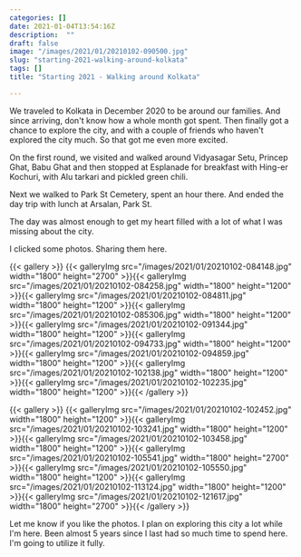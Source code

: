 ```yaml
---
categories: []
date: 2021-01-04T13:54:16Z
description:  ""
draft: false
image: "/images/2021/01/20210102-090500.jpg"
slug: "starting-2021-walking-around-kolkata"
tags: []
title: "Starting 2021 - Walking around Kolkata"

---
```



We traveled to Kolkata in December 2020 to be around our families. And since arriving, don't know how a whole month got spent. Then finally got a chance to explore the city, and with a couple of friends who haven't explored the city much. So that got me even more excited.

On the first round, we visited and walked around Vidyasagar Setu, Princep Ghat, Babu Ghat and then stopped at Esplanade for breakfast with Hing-er Kochuri, with Alu tarkari and pickled green chili.

Next we walked to Park St Cemetery, spent an hour there. And ended the day trip with lunch at Arsalan, Park St.

The day was almost enough to get my heart filled with a lot of what I was missing about the city.

I clicked some photos. Sharing them here.

{{< gallery >}}
{{< galleryImg  src="/images/2021/01/20210102-084148.jpg" width="1800" height="2700" >}}{{< galleryImg  src="/images/2021/01/20210102-084258.jpg" width="1800" height="1200" >}}{{< galleryImg  src="/images/2021/01/20210102-084811.jpg" width="1800" height="1200" >}}{{< galleryImg  src="/images/2021/01/20210102-085306.jpg" width="1800" height="1200" >}}{{< galleryImg  src="/images/2021/01/20210102-091344.jpg" width="1800" height="1200" >}}{{< galleryImg  src="/images/2021/01/20210102-094733.jpg" width="1800" height="1200" >}}{{< galleryImg  src="/images/2021/01/20210102-094859.jpg" width="1800" height="1200" >}}{{< galleryImg  src="/images/2021/01/20210102-102138.jpg" width="1800" height="1200" >}}{{< galleryImg  src="/images/2021/01/20210102-102235.jpg" width="1800" height="1200" >}}{{< /gallery >}}

{{< gallery >}}
{{< galleryImg  src="/images/2021/01/20210102-102452.jpg" width="1800" height="1200" >}}{{< galleryImg  src="/images/2021/01/20210102-103241.jpg" width="1800" height="1200" >}}{{< galleryImg  src="/images/2021/01/20210102-103458.jpg" width="1800" height="1200" >}}{{< galleryImg  src="/images/2021/01/20210102-105541.jpg" width="1800" height="2700" >}}{{< galleryImg  src="/images/2021/01/20210102-105550.jpg" width="1800" height="1200" >}}{{< galleryImg  src="/images/2021/01/20210102-113124.jpg" width="1800" height="1200" >}}{{< galleryImg  src="/images/2021/01/20210102-121617.jpg" width="1800" height="2700" >}}{{< /gallery >}}

Let me know if you like the photos. I plan on exploring this city a lot while I'm here. Been almost 5 years since I last had so much time to spend here. I'm going to utilize it fully.

